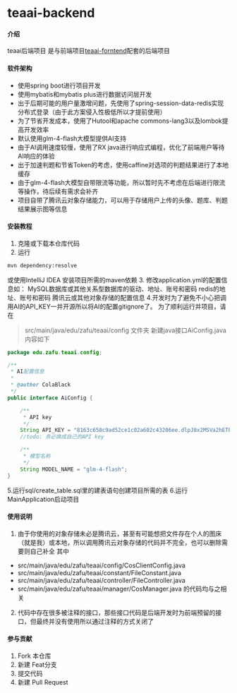 # teaai-backend

#### 介绍
teaai后端项目
是与前端项目[teaai-forntend](https://gitee.com/colablack/teaai-frontend)配套的后端项目

#### 软件架构

- 使用spring boot进行项目开发
- 使用mybatis和mybatis plus进行数据访问层开发
- 出于后期可能的用户量激增问题，先使用了spring-session-data-redis实现分布式登录（由于此方案侵入性极低所以才提前使用）
- 为了节省开发成本，使用了Hutool和apache commons-lang3以及lombok提高开发效率
- 默认使用glm-4-flash大模型提供AI支持
- 由于AI调用速度较慢，使用了RX java进行响应式编程，优化了前端用户等待AI响应的体验
- 出于加速判题和节省Token的考虑，使用caffine对选项的判题结果进行了本地缓存
- 由于glm-4-flash大模型自带限流等功能，所以暂时先不考虑在后端进行限流等操作，待后续有需求会补齐
- 项目自带了腾讯云对象存储能力，可以用于存储用户上传的头像、题库、判题结果展示图等信息

#### 安装教程

1.  克隆或下载本仓库代码
2. 运行
```bash
mvn dependency:resolve
```
或使用IntelliJ IDEA
安装项目所需的maven依赖
3. 修改application.yml的配置信息如：
MySQL数据库或其他关系型数据库的驱动、地址、账号和密码
redis的地址、账号和密码
腾讯云或其他对象存储的配置信息
4.开发时为了避免不小心把调用AI的API_KEY一并开源所以将AI的配置gitignore了。
为了顺利运行并项目，请在
> src/main/java/edu/zafu/teaai/config
文件夹
新建java接口AiConfig.java
内容如下
```java
package edu.zafu.teaai.config;

/**
 * AI配置信息
 *
 * @author ColaBlack
 */
public interface AiConfig {

    /**
     * API key
     */
    String API_KEY = "8163c658c9ad52ce1c02a602c43206ee.dlpJ8x2MSVa2hETP";
    //todo: 务必换成自己的API key

    /**
     * 模型名称
     */
    String MODEL_NAME = "glm-4-flash";
}

```

5.运行sql/create_table.sql里的建表语句创建项目所需的表
6.运行MainApplication启动项目

#### 使用说明

1.  由于你使用的对象存储未必是腾讯云，甚至有可能想把文件存在个人的图床（就是我）或本地，所以调用腾讯云对象存储的代码并不完全，也可以删除需要则自己补全
其中
- src/main/java/edu/zafu/teaai/config/CosClientConfig.java
- src/main/java/edu/zafu/teaai/constant/FileConstant.java
- src/main/java/edu/zafu/teaai/controller/FileController.java
- src/main/java/edu/zafu/teaai/manager/CosManager.java
的代码均与之相关

2. 代码中存在很多被注释的接口，那些接口代码是后端开发时为前端预留的接口，但最终并没有使用所以通过注释的方式关闭了

#### 参与贡献

1.  Fork 本仓库
2.  新建 Feat分支
3.  提交代码
4.  新建 Pull Request
